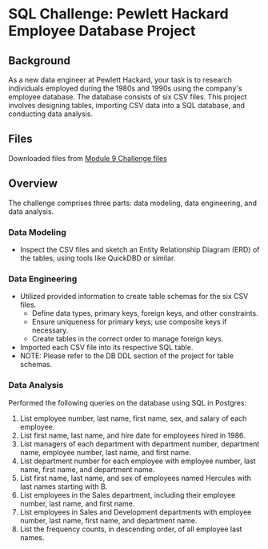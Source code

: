 # SQL Challenge: Pewlett Hackard Employee Database Project

## Background
As a new data engineer at Pewlett Hackard, your task is to research individuals employed during the 1980s and 1990s using the company's employee database. The database consists of six CSV files. This project involves designing tables, importing CSV data into a SQL database, and conducting data analysis.

## Files
Downloaded files from [Module 9 Challenge files](#)

## Overview
The challenge comprises three parts: data modeling, data engineering, and data analysis.

### Data Modeling
- Inspect the CSV files and sketch an Entity Relationship Diagram (ERD) of the tables, using tools like QuickDBD or similar.

### Data Engineering
- Utilized provided information to create table schemas for the six CSV files.
  - Define data types, primary keys, foreign keys, and other constraints.
  - Ensure uniqueness for primary keys; use composite keys if necessary.
  - Create tables in the correct order to manage foreign keys.
- Imported each CSV file into its respective SQL table.
- NOTE: Please refer to the DB DDL section of the project for table schemas.

### Data Analysis
Performed the following queries on the database using SQL in Postgres:
1. List employee number, last name, first name, sex, and salary of each employee.
2. List first name, last name, and hire date for employees hired in 1986.
3. List managers of each department with department number, department name, employee number, last name, and first name.
4. List department number for each employee with employee number, last name, first name, and department name.
5. List first name, last name, and sex of employees named Hercules with last names starting with B.
6. List employees in the Sales department, including their employee number, last name, and first name.
7. List employees in Sales and Development departments with employee number, last name, first name, and department name.
8. List the frequency counts, in descending order, of all employee last names.



